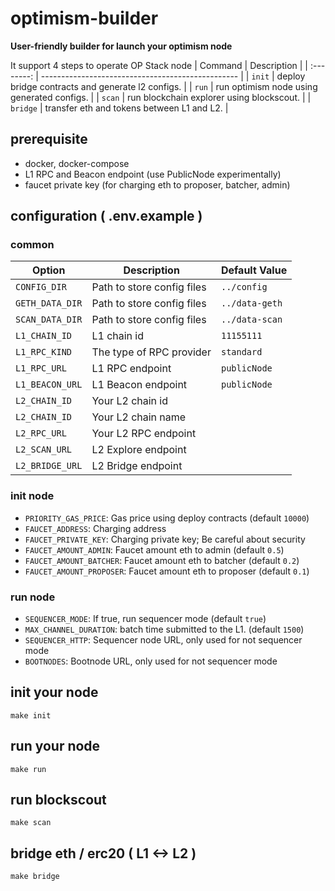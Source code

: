 # optimism-builder
**User-friendly builder for launch your optimism node**

It support 4 steps to operate OP Stack node
|  Command   | Description                                       |
| :--------: | ------------------------------------------------- |
|  `init`    | deploy bridge contracts and generate l2 configs.  |
|  `run`     | run optimism node using generated configs.        |
|  `scan`    | run blockchain explorer using blockscout.         |
|  `bridge`  | transfer eth and tokens between L1 and L2.        |

## prerequisite
- docker, docker-compose
- L1 RPC and Beacon endpoint (use PublicNode experimentally)
- faucet private key (for charging eth to proposer, batcher, admin)

## configuration ( .env.example )
### common
| Option          | Description                | Default Value  |
| ----------------|----------------------------|----------------|
| `CONFIG_DIR`    | Path to store config files | `../config`    |
| `GETH_DATA_DIR` | Path to store config files | `../data-geth` |
| `SCAN_DATA_DIR` | Path to store config files | `../data-scan` |
| `L1_CHAIN_ID`   | L1 chain id                | `11155111`     |
| `L1_RPC_KIND`   | The type of RPC provider   | `standard`     |
| `L1_RPC_URL`    | L1 RPC endpoint            | `publicNode`   |
| `L1_BEACON_URL` | L1 Beacon endpoint         | `publicNode`   |
| `L2_CHAIN_ID`   | Your L2 chain id           |                |
| `L2_CHAIN_ID`   | Your L2 chain name         |                |
| `L2_RPC_URL`    | Your L2 RPC endpoint       |                |
| `L2_SCAN_URL`   | L2 Explore endpoint        |                |
| `L2_BRIDGE_URL` | L2 Bridge endpoint         |                |

### init node
- `PRIORITY_GAS_PRICE`: Gas price using deploy contracts (default `10000`)
- `FAUCET_ADDRESS`: Charging address
- `FAUCET_PRIVATE_KEY`: Charging private key; Be careful about security
- `FAUCET_AMOUNT_ADMIN`: Faucet amount eth to admin (default `0.5`)
- `FAUCET_AMOUNT_BATCHER`: Faucet amount eth to batcher (default `0.2`)
- `FAUCET_AMOUNT_PROPOSER`: Faucet amount eth to proposer (default `0.1`)

### run node
- `SEQUENCER_MODE`: If true, run sequencer mode (default `true`)
- `MAX_CHANNEL_DURATION`: batch time submitted to the L1. (default `1500`)
- `SEQUENCER_HTTP`: Sequencer node URL, only used for not sequencer mode
- `BOOTNODES`: Bootnode URL, only used for not sequencer mode

## init your node
```
make init
```

## run your node
```
make run
```

## run blockscout
```
make scan
```

## bridge eth / erc20 ( L1 <-> L2 )
```
make bridge
```